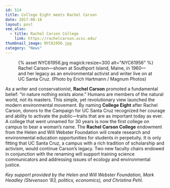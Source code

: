 ```yaml
---
id: 514
title: College Eight meets Rachel Carson
date: 2017-08-16
layout: post
see_also:
  - title: Rachel Carson College
    link: https://rachelcarson.ucsc.edu/
thumbnail_image: NYC61956.jpg
category: "News"
---
```

<figure class="inline-image right">
{% asset NYC61956.jpg magick:resize=300 alt="NYC61956" %}<figcaption>Rachel Carson—shown at Southport Island, Maine, in 1960—and her legacy as an environmental activist and writer live on at UC Santa Cruz. (Photo by Erich Hartmann / Magnum Photos)</figcaption></figure>

As a writer and conservationist, **Rachel Carson** promoted a fundamental belief: “in nature nothing exists alone.” Humans are members of the natural world, not its masters. This simple, yet revolutionary view launched the modern environmental movement. By naming **College Eight** after Rachel Carson, donors to the Campaign for UC Santa Cruz recognized her courage and ability to activate the public—traits that are as important today as ever. A college that went unnamed for 30 years is now the first college on campus to bear a woman’s name. The **Rachel Carson College** endowment from the Helen and Will Webster Foundation will create research and environmental education opportunities for students in perpetuity. It is only fitting that UC Santa Cruz, a campus with a rich tradition of scholarship and activism, would continue Carson’s legacy. Two new faculty chairs endowed in conjunction with the renaming will support training science communicators and addressing issues of ecology and environmental justice.

_Key support provided by the Helen and Will Webster Foundation, Mark Headley (Stevenson &#8217;83, politics, economics), and Christina Pehl._
